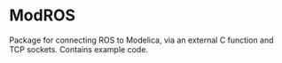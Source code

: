 # ModROS
Package for connecting ROS to Modelica, via an external C function and TCP sockets. Contains example code.

